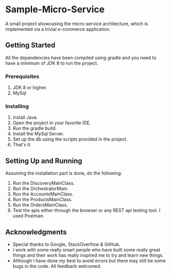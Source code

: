 # Sample-Micro-Service

A small project showcasing the micro-service architecture, which is implemented via a trivial e-commerce application. 

## Getting Started

All the dependencies have been compiled using gradle and you need to have a minimum of JDK 8 to run the project.

### Prerequisites

1. JDK 8 or higher.
2. MySql

### Installing

1. install Java.
2. Open the project in your favorite IDE.
3. Run the gradle build.
4. Install the MySql Server.
5. Set up the db using the scripts provided in the project.
6. That's it.

## Setting Up and Running

Assuming the installation part is done, do the following:
1. Run the DiscoveryMainClass.
2. Run the OrchestratorMain.
3. Run the AccountsMainClass.
4. Run the ProductsMainClass.
5. Run the OrdersMainClass.
6. Test the apis either through the browser or any REST api testing tool. I used Postman.

## Acknowledgments

* Special thanks to Google, StackOverflow & GitHub.
* I work with some really smart people who have built some really great things and their work has really inspired me to try and learn new 
things.
* Although I have done my best to avoid errors but there may still be some bugs in the code. All feedback welcomed.
